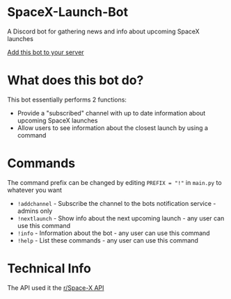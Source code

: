 # SpaceX-Launch-Bot

A Discord bot for gathering news and info about upcoming SpaceX launches

[Add this bot to your server](https://discordapp.com/oauth2/authorize?client_id=411618411169447950&scope=bot&permissions=248896)

# What does this bot do?

This bot essentially performs 2 functions:

 - Provide a "subscribed" channel with up to date information about upcoming SpaceX launches
 - Allow users to see information about the closest launch by using a command

# Commands

The command prefix can be changed by editing `PREFIX = "!"` in `main.py` to whatever you want

 - `!addchannel` - Subscribe the channel to the bots notification service - admins only
 - `!nextlaunch` - Show info about the next upcoming launch - any user can use this command
 - `!info` - Information about the bot - any user can use this command
 - `!help` - List these commands - any user can use this command
 
 # Technical Info
 
 The API used it the [r/Space-X API](https://github.com/r-spacex/SpaceX-API)
 

